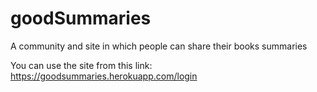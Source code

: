 # goodSummaries
A community and site in which people can share their books summaries

You can use the site from this link:
https://goodsummaries.herokuapp.com/login


